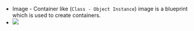 - Image - Container like (`Class - Object Instance`) image is a blueprint which is used to create containers.
- ![](https://i.sstatic.net/Cx1eo.png)